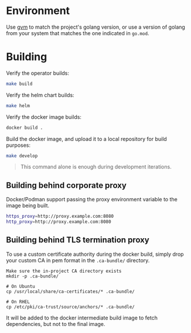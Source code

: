 # Environment

Use [gvm](https://github.com/moovweb/gvm) to match the project's golang version,
or use a version of golang from your system that matches the one indicated in `go.mod`.

# Building

Verify the operator builds:
```bash
make build
```

Verify the helm chart builds:
```bash
make helm
```

Verify the docker image builds:
```bash
docker build .
```

Build the docker image, and upload it to a local repository
for build purposes:
```bash
make develop
```
> This command alone is enough during development iterations.

## Building behind corporate proxy

Docker/Podman support passing the proxy environment variable to the image
being built.
```bash
https_proxy=http://proxy.example.com:8080
http_proxy=http://proxy.example.com:8080
```

## Building behind TLS termination proxy

To use a custom certificate authority during the docker build,
simply drop your custom CA in pem format in the `.ca-bundle/`
directory.

```
Make sure the in-project CA directory exists
mkdir -p .ca-bundle/

# On Ubuntu
cp /usr/local/share/ca-certificates/* .ca-bundle/

# On RHEL
cp /etc/pki/ca-trust/source/anchors/* .ca-bundle/
```

It will be added to the docker intermediate build image to fetch
dependencies, but not to the final image.


